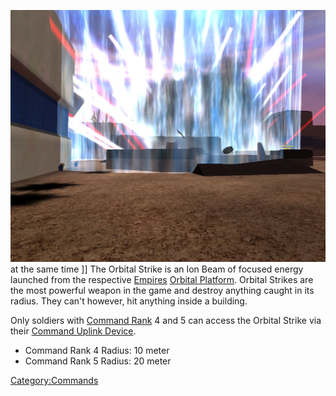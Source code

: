 ![](images/MassOS.jpg "fig:MassOS.jpg") at the same time \]\] The Orbital
Strike is an Ion Beam of focused energy launched from the respective
[Empires](Empires.md "wikilink") [Orbital
Platform](Orbital_Platform.md "wikilink"). Orbital Strikes are the most
powerful weapon in the game and destroy anything caught in its radius.
They can't however, hit anything inside a building.

Only soldiers with [Command Rank](Command_Rank.md "wikilink") 4 and 5 can
access the Orbital Strike via their [Command Uplink
Device](Command_Uplink_Device.md "wikilink").

- Command Rank 4 Radius: 10 meter
- Command Rank 5 Radius: 20 meter

[Category:Commands](Category:Commands.md "wikilink")
